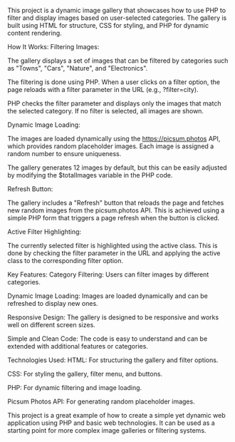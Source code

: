 This project is a dynamic image gallery that showcases how to use PHP to filter and display images based on user-selected categories. The gallery is built using HTML for structure, CSS for styling, and PHP for dynamic content rendering.

How It Works:
Filtering Images:

The gallery displays a set of images that can be filtered by categories such as "Towns", "Cars", "Nature", and "Electronics".

The filtering is done using PHP. When a user clicks on a filter option, the page reloads with a filter parameter in the URL (e.g., ?filter=city).

PHP checks the filter parameter and displays only the images that match the selected category. If no filter is selected, all images are shown.

Dynamic Image Loading:

The images are loaded dynamically using the https://picsum.photos API, which provides random placeholder images. Each image is assigned a random number to ensure uniqueness.

The gallery generates 12 images by default, but this can be easily adjusted by modifying the $totalImages variable in the PHP code.

Refresh Button:

The gallery includes a "Refresh" button that reloads the page and fetches new random images from the picsum.photos API. This is achieved using a simple PHP form that triggers a page refresh when the button is clicked.

Active Filter Highlighting:

The currently selected filter is highlighted using the active class. This is done by checking the filter parameter in the URL and applying the active class to the corresponding filter option.

Key Features:
Category Filtering: Users can filter images by different categories.

Dynamic Image Loading: Images are loaded dynamically and can be refreshed to display new ones.

Responsive Design: The gallery is designed to be responsive and works well on different screen sizes.

Simple and Clean Code: The code is easy to understand and can be extended with additional features or categories.

Technologies Used:
HTML: For structuring the gallery and filter options.

CSS: For styling the gallery, filter menu, and buttons.

PHP: For dynamic filtering and image loading.

Picsum Photos API: For generating random placeholder images.

This project is a great example of how to create a simple yet dynamic web application using PHP and basic web technologies. It can be used as a starting point for more complex image galleries or filtering systems.
